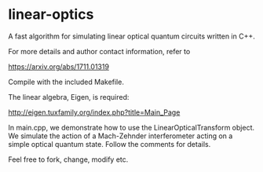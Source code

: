 # linear-optics
A fast algorithm for simulating linear optical quantum circuits written in C++.

For more details and author contact information, refer to

https://arxiv.org/abs/1711.01319

Compile with the included Makefile.

The linear algebra, Eigen, is required:

  http://eigen.tuxfamily.org/index.php?title=Main_Page

In main.cpp, we demonstrate how to use the LinearOpticalTransform object. We simulate the action of a Mach-Zehnder interferometer acting on a simple optical quantum state. Follow the comments for details.

Feel free to fork, change, modify etc.



